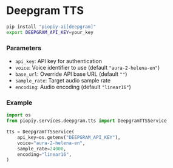 # Deepgram TTS

```bash
pip install "piopiy-ai[deepgram]"
export DEEPGRAM_API_KEY=your_key
```

### Parameters

- `api_key`: API key for authentication
- `voice`: Voice identifier to use (default `"aura-2-helena-en"`)
- `base_url`: Override API base URL (default `""`)
- `sample_rate`: Target audio sample rate
- `encoding`: Audio encoding (default `"linear16"`)

### Example

```python
import os
from piopiy.services.deepgram.tts import DeepgramTTSService

tts = DeepgramTTSService(
    api_key=os.getenv("DEEPGRAM_API_KEY"),
    voice="aura-2-helena-en",
    sample_rate=24000,
    encoding="linear16",
)
```
